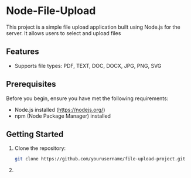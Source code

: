 # Node-File-Upload

This project is a simple file upload application built using Node.js for the server. It allows users to select and upload files

## Features

- Supports file types: PDF, TEXT, DOC, DOCX, JPG, PNG, SVG

## Prerequisites

Before you begin, ensure you have met the following requirements:

- Node.js installed (https://nodejs.org/)
- npm (Node Package Manager) installed

## Getting Started

1. Clone the repository:

   ```bash
   git clone https://github.com/yourusername/file-upload-project.git
2. 
